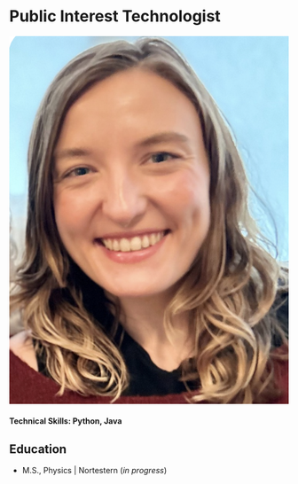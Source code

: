 # Public Interest Technologist

![Liz Sluchak's Headshot](/assets/headshot.jpg)

#### Technical Skills: Python, Java
## Education					       		
- M.S., Physics	| Nortestern (_in progress_)	 			        		


